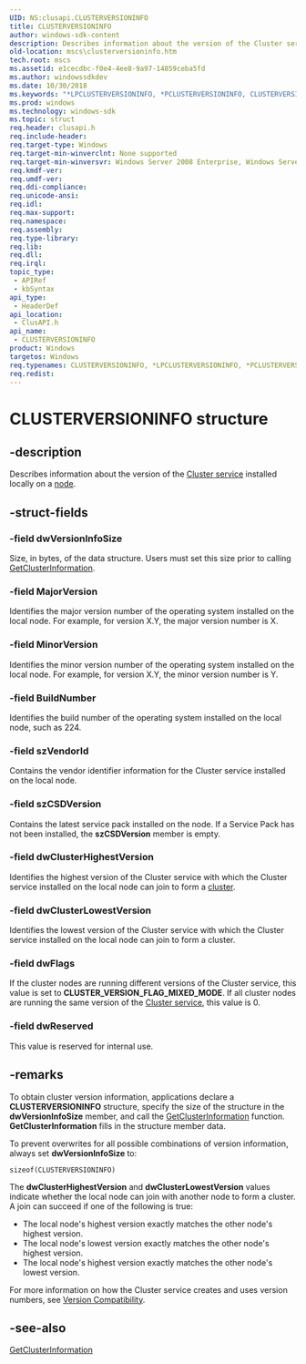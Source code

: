 ```yaml
---
UID: NS:clusapi.CLUSTERVERSIONINFO
title: CLUSTERVERSIONINFO
author: windows-sdk-content
description: Describes information about the version of the Cluster service installed locally on a node.
old-location: mscs\clusterversioninfo.htm
tech.root: mscs
ms.assetid: e1cecdbc-f0e4-4ee8-9a97-14859ceba5fd
ms.author: windowssdkdev
ms.date: 10/30/2018
ms.keywords: "*LPCLUSTERVERSIONINFO, *PCLUSTERVERSIONINFO, CLUSTERVERSIONINFO, CLUSTERVERSIONINFO structure [Failover Cluster], LPCLUSTERVERSIONINFO, LPCLUSTERVERSIONINFO structure pointer [Failover Cluster], PCLUSTERVERSIONINFO, PCLUSTERVERSIONINFO structure pointer [Failover Cluster], _wolf_clusterversioninfo, clusapi/CLUSTERVERSIONINFO, clusapi/LPCLUSTERVERSIONINFO, clusapi/PCLUSTERVERSIONINFO, mscs.clusterversioninfo"
ms.prod: windows
ms.technology: windows-sdk
ms.topic: struct
req.header: clusapi.h
req.include-header: 
req.target-type: Windows
req.target-min-winverclnt: None supported
req.target-min-winversvr: Windows Server 2008 Enterprise, Windows Server 2008 Datacenter
req.kmdf-ver: 
req.umdf-ver: 
req.ddi-compliance: 
req.unicode-ansi: 
req.idl: 
req.max-support: 
req.namespace: 
req.assembly: 
req.type-library: 
req.lib: 
req.dll: 
req.irql: 
topic_type:
 - APIRef
 - kbSyntax
api_type:
 - HeaderDef
api_location:
 - ClusAPI.h
api_name:
 - CLUSTERVERSIONINFO
product: Windows
targetos: Windows
req.typenames: CLUSTERVERSIONINFO, *LPCLUSTERVERSIONINFO, *PCLUSTERVERSIONINFO
req.redist: 
---
```


# CLUSTERVERSIONINFO structure


## -description


Describes 
    information about the version of the <a href="https://msdn.microsoft.com/en-us/library/Aa369163(v=VS.85).aspx">Cluster service</a> 
    installed locally on a <a href="https://msdn.microsoft.com/en-us/library/Aa371745(v=VS.85).aspx">node</a>.


## -struct-fields




### -field dwVersionInfoSize

Size, in bytes, of the data structure. Users must set this size prior to calling 
      <a href="https://msdn.microsoft.com/5b259eb9-c5d0-4f4f-8a6b-14eaed716612">GetClusterInformation</a>.


### -field MajorVersion

Identifies the major version number of the operating system installed on the local node. For example, for 
      version X.Y, the major version number is X.


### -field MinorVersion

Identifies the minor version number of the operating system installed on the local node. For example, for 
      version X.Y, the minor version number is Y.


### -field BuildNumber

Identifies the build number of the operating system installed on the local node, such as 224.


### -field szVendorId

Contains the vendor identifier information for the Cluster service installed on the local node.


### -field szCSDVersion

Contains the latest service pack installed on the node. If a Service Pack has not been installed, the 
      <b>szCSDVersion</b> member is empty.


### -field dwClusterHighestVersion

Identifies the highest version of the Cluster service with which the Cluster service installed on the local 
      node can join to form a <a href="https://msdn.microsoft.com/en-us/library/Aa369336(v=VS.85).aspx">cluster</a>.


### -field dwClusterLowestVersion

Identifies the lowest version of the Cluster service with which the Cluster service installed on the local 
      node can join to form a cluster.


### -field dwFlags

If the cluster nodes are running different versions of the Cluster service, this value is set to 
      <b>CLUSTER_VERSION_FLAG_MIXED_MODE</b>. If all cluster nodes are running the same version of 
      the <a href="https://msdn.microsoft.com/en-us/library/Aa369163(v=VS.85).aspx">Cluster service</a>, this value is 0.


### -field dwReserved

This value is reserved for internal use.


## -remarks



To obtain cluster version information, applications declare a 
    <b>CLUSTERVERSIONINFO</b> structure, specify the size of the 
    structure in the <b>dwVersionInfoSize</b> member, and call the 
    <a href="https://msdn.microsoft.com/5b259eb9-c5d0-4f4f-8a6b-14eaed716612">GetClusterInformation</a> function. 
    <b>GetClusterInformation</b> fills in the structure 
    member data.

To prevent overwrites for all possible combinations of version information, always set 
    <b>dwVersionInfoSize</b> to:

<code>sizeof(CLUSTERVERSIONINFO)</code>

The <b>dwClusterHighestVersion</b> and <b>dwClusterLowestVersion</b> 
    values indicate whether the local node can join with another node to form a cluster. A join can succeed if one of 
    the following is true:

<ul>
<li>The local node's highest version exactly matches the other node's highest version.</li>
<li>The local node's lowest version exactly matches the other node's highest version.</li>
<li>The local node's highest version exactly matches the other node's lowest version.</li>
</ul>
For more information on how the Cluster service creates and uses version numbers, see 
    <a href="https://msdn.microsoft.com/en-us/library/Aa373117(v=VS.85).aspx">Version Compatibility</a>.




## -see-also




<a href="https://msdn.microsoft.com/5b259eb9-c5d0-4f4f-8a6b-14eaed716612">GetClusterInformation</a>
 

 

